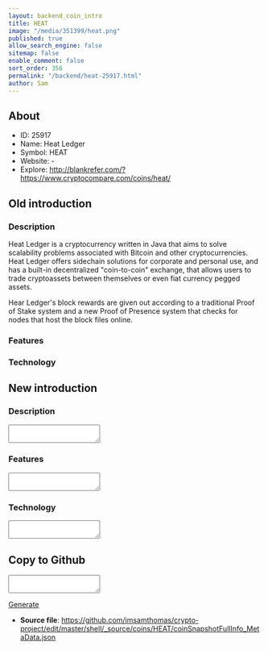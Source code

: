 ```yaml
---
layout: backend_coin_intro
title: HEAT
image: "/media/351399/heat.png"
published: true
allow_search_engine: false
sitemap: false
enable_comment: false
sort_order: 356
permalink: "/backend/heat-25917.html"
author: Sam
---
```


## About

- ID: 25917
- Name: Heat Ledger
- Symbol: HEAT
- Website: -
- Explore: http://blankrefer.com/?https://www.cryptocompare.com/coins/heat/


## Old introduction

### Description

<p>Heat Ledger is a cryptocurrency written in Java that aims to solve scalability problems associated with Bitcoin and other cryptocurrencies. Heat Ledger offers sidechain solutions for corporate and personal use, and has a built-in decentralized "coin-to-coin" exchange, that allows users to trade cryptoassets between themselves or even fiat currency pegged assets. </p><p>Hear Ledger&#39;s block rewards are given out according to a traditional Proof of Stake system and a new Proof of Presence system that checks for nodes<span> that host the block files online.</span></p>

### Features


### Technology




## New introduction


### Description
<textarea id="meta_description" name="description"></textarea>

### Features
<textarea id="meta_features" name="features"></textarea>

### Technology
<textarea id="meta_technology" name="technology"></textarea>


## Copy to Github

<textarea id="coinsnapshotfullinfo_metadata"></textarea>

<a href="#gen" onclick="generateMetaDatJson()">Generate</a>

- **Source file**: <a href="https://github.com/imsamthomas/crypto-project/edit/master/shell/_source/coins/HEAT/coinSnapshotFullInfo_MetaData.json">https://github.com/imsamthomas/crypto-project/edit/master/shell/_source/coins/HEAT/coinSnapshotFullInfo_MetaData.json</a>

